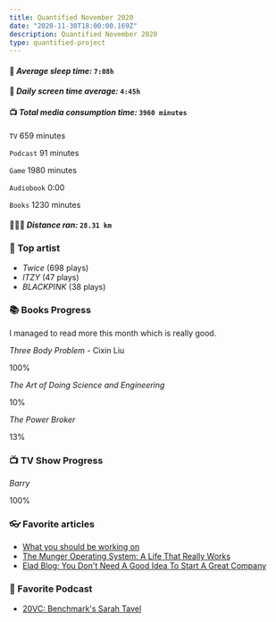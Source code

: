 ```yaml
---
title: Quantified November 2020
date: "2020-11-30T18:00:00.169Z"
description: Quantified November 2020
type: quantified-project
---
```


#### 🛌 *Average sleep time:* `7:08h`

#### 📱 *Daily screen time average:* `4:45h`

#### 📺 *Total media consumption time:* `3960 minutes`
`TV` 659 minutes

`Podcast` 91 minutes

`Game` 1980 minutes

`Audiobook` 0:00

`Books` 1230 minutes

#### 🏃🏻‍♂️ *Distance ran:* `28.31 km`

### 🎤 Top artist
- *Twice* (698 plays)
- *ITZY* (47 plays)
- *BLACKPINK* (38 plays)

### 📚 Books Progress
I managed to read more this month which is really good. 

*Three Body Problem* - Cixin Liu
<div class="progress-wrapper">
  <div class="progress-bar">
    <div class="inner" style="width: 100%;"></div>
  </div>
  <span>100%</span>
</div>

*The Art of Doing Science and Engineering*
<div class="progress-wrapper">
  <div class="progress-bar">
    <div class="inner" style="width: 10%;"></div>
  </div>
  <span>10%</span>
</div>

*The Power Broker*
<div class="progress-wrapper">
  <div class="progress-bar">
    <div class="inner" style="width: 13%;"></div>
  </div>
  <span>13%</span>
</div>


### 📺 TV Show Progress
*Barry*
<div class="progress-wrapper">
  <div class="progress-bar">
    <div class="inner" style="width: 100%;"></div>
  </div>
  <div>100%</div>
</div>


### 👓 Favorite articles

- [What you should be working on](https://www.julian.com/blog/life-planning)
- [The Munger Operating System: A Life That Really Works](https://fs.blog/2016/04/munger-operating-system/)
- [Elad Blog: You Don't Need A Good Idea To Start A Great Company](http://blog.eladgil.com/2011/01/you-dont-need-good-idea-to-start-great.html)

### 🎤 Favorite Podcast

- [20VC: Benchmark's Sarah Tavel](https://open.spotify.com/episode/38Y4ARo1UwxxpAQhNwOlKR?si=iWJmPuIWS56P5lTVG83q2w)

